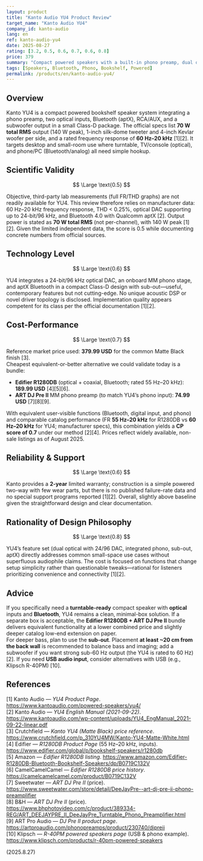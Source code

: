 ```yaml
---
layout: product
title: "Kanto Audio YU4 Product Review"
target_name: "Kanto Audio YU4"
company_id: kanto-audio
lang: en
ref: kanto-audio-yu4
date: 2025-08-27
rating: [3.2, 0.5, 0.6, 0.7, 0.6, 0.8]
price: 379
summary: "Compact powered speakers with a built-in phono preamp, dual optical inputs, Bluetooth (aptX), and a sub-out. Objectively specified but sparsely third-party-measured; value depends on how much you need the integrated phono and digital convenience."
tags: [Speakers, Bluetooth, Phono, Bookshelf, Powered]
permalink: /products/en/kanto-audio-yu4/
---
```


## Overview

Kanto YU4 is a compact powered bookshelf speaker system integrating a phono preamp, two optical inputs, Bluetooth (aptX), RCA/AUX, and a subwoofer output in a small Class-D package. The official specs list **70 W total RMS** output (140 W peak), 1-inch silk-dome tweeter and 4-inch Kevlar woofer per side, and a rated frequency response of **60 Hz–20 kHz** [1][2]. It targets desktop and small-room use where turntable, TV/console (optical), and phone/PC (Bluetooth/analog) all need simple hookup.

## Scientific Validity

$$ \Large \text{0.5} $$

Objective, third-party lab measurements (full FR/THD graphs) are not readily available for YU4. This review therefore relies on manufacturer data: 60 Hz–20 kHz frequency response, THD < 0.25%, optical DAC supporting up to 24-bit/96 kHz, and Bluetooth 4.0 with Qualcomm aptX [2]. Output power is stated as **70 W total RMS** (not per-channel), with 140 W peak [1][2]. Given the limited independent data, the score is 0.5 while documenting concrete numbers from official sources.

## Technology Level

$$ \Large \text{0.6} $$

YU4 integrates a 24-bit/96 kHz optical DAC, an onboard MM phono stage, and aptX Bluetooth in a compact Class-D design with sub-out—useful, contemporary features but not cutting-edge. No unique acoustic DSP or novel driver topology is disclosed. Implementation quality appears competent for its class per the official documentation [1][2].

## Cost-Performance

$$ \Large \text{0.7} $$

Reference market price used: **379.99 USD** for the common Matte Black finish [3].  
Cheapest equivalent-or-better alternative we could validate today is a bundle:

- **Edifier R1280DB** (optical + coaxial, Bluetooth; rated 55 Hz–20 kHz): **189.99 USD** [4][5][6].  
- **ART DJ Pre II** MM phono preamp (to match YU4’s phono input): **74.99 USD** [7][8][9].

With equivalent user-visible functions (Bluetooth, digital input, and phono) and comparable catalog performance (FR **55 Hz–20 kHz** for R1280DB vs **60 Hz–20 kHz** for YU4; manufacturer specs), this combination yields a **CP score of 0.7** under our method [2][4]. Prices reflect widely available, non-sale listings as of August 2025.

## Reliability & Support

$$ \Large \text{0.6} $$

Kanto provides a **2-year** limited warranty; construction is a simple powered two-way with few wear parts, but there is no published failure-rate data and no special support programs reported [1][2]. Overall, slightly above baseline given the straightforward design and clear documentation.

## Rationality of Design Philosophy

$$ \Large \text{0.8} $$

YU4’s feature set (dual optical with 24/96 DAC, integrated phono, sub-out, aptX) directly addresses common small-space use cases without superfluous audiophile claims. The cost is focused on functions that change setup simplicity rather than questionable tweaks—rational for listeners prioritizing convenience and connectivity [1][2].

## Advice

If you specifically need a **turntable-ready** compact speaker with **optical** inputs and **Bluetooth**, YU4 remains a clean, minimal-box solution. If a separate box is acceptable, the **Edifier R1280DB + ART DJ Pre II** bundle delivers equivalent functionality at a lower combined price and slightly deeper catalog low-end extension on paper.  
For deeper bass, plan to use the **sub-out**. Placement **at least ~20 cm from the back wall** is recommended to balance bass and imaging; add a subwoofer if you want strong sub-60 Hz output (the YU4 is rated to 60 Hz) [2]. If you need **USB audio input**, consider alternatives with USB (e.g., Klipsch R-40PM) [10].

## References

[1] Kanto Audio — *YU4 Product Page*. https://www.kantoaudio.com/powered-speakers/yu4/  
[2] Kanto Audio — *YU4 English Manual (2021-09-22)*. https://www.kantoaudio.com/wp-content/uploads/YU4_EngManual_2021-09-22-linear.pdf  
[3] Crutchfield — *Kanto YU4 (Matte Black) price reference*. https://www.crutchfield.com/p_310YU4MW/Kanto-YU4-Matte-White.html  
[4] Edifier — *R1280DB Product Page* (55 Hz–20 kHz, inputs). https://www.edifier.com/global/p/bookshelf-speakers/r1280db  
[5] Amazon — *Edifier R1280DB listing*. https://www.amazon.com/Edifier-R1280DB-Bluetooth-Bookshelf-Speakers/dp/B0719C132V  
[6] CamelCamelCamel — *Edifier R1280DB price history*. https://camelcamelcamel.com/product/B0719C132V  
[7] Sweetwater — *ART DJ Pre II* (price). https://www.sweetwater.com/store/detail/DeeJayPre--art-dj-pre-ii-phono-preamplifier  
[8] B&H — *ART DJ Pre II* (price). https://www.bhphotovideo.com/c/product/389334-REG/ART_DEEJAYPRE_II_DeeJayPre_Turntable_Phono_Preamplifier.html  
[9] ART Pro Audio — *DJ Pre II product page*. https://artproaudio.com/phonopreamps/product/230740/djpreii  
[10] Klipsch — *R-40PM powered speakers page* (USB & phono example). https://www.klipsch.com/products/r-40pm-powered-speakers

(2025.8.27)

